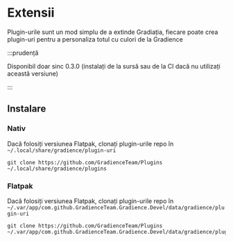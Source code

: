 # Extensii

Plugin-urile sunt un mod simplu de a extinde Gradiația, fiecare poate crea plugin-uri pentru a personaliza totul cu culori de la Gradience

:::prudență

Disponibil doar sinc 0.3.0 (instalați de la sursă sau de la CI dacă nu utilizați această versiune)

:::


## Instalare

### Nativ

Dacă folosiți versiunea Flatpak, clonați plugin-urile repo în `~/.local/share/gradience/plugin-uri`

```shell
git clone https://github.com/GradienceTeam/Plugins ~/.local/share/gradience/plugins
```


### Flatpak

Dacă folosiți versiunea Flatpak, clonați plugin-urile repo în `~/.var/app/com.github.GradienceTeam.Gradience.Devel/data/gradience/plugin-uri`

```shell
git clone https://github.com/GradienceTeam/Plugins ~/.var/app/com.github.GradienceTeam.Gradience.Devel/data/gradience/plugins
```
